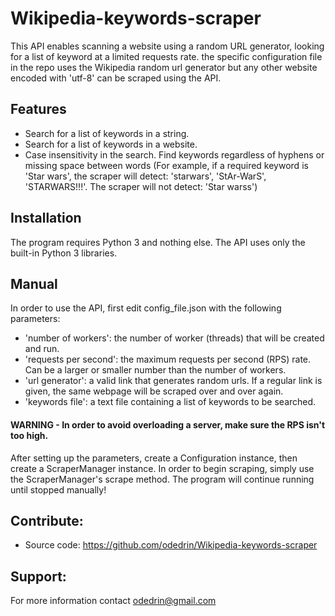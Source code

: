 # Wikipedia-keywords-scraper
This API enables scanning a website using a random URL generator, looking for a list of keyword at a limited requests rate. 
the specific configuration file in the repo uses the Wikipedia random url generator but any other website encoded with 'utf-8' can be scraped using the API.

Features
--------
- Search for a list of keywords in a string.
- Search for a list of keywords in a website.
- Case insensitivity in the search. Find keywords regardless of hyphens or missing space between words (For example, if a required keyword is 'Star wars', 
the scraper will detect: 'starwars', 'StAr-WarS', 'STARWARS!!!'. The scraper will not detect: 'Star warss')

Installation
------------
The program requires Python 3 and nothing else. The API uses only the built-in Python 3 libraries.

Manual
--------
In order to use the API, first edit config_file.json with the following parameters:
- 'number of workers': the number of worker (threads) that will be created and run.
- 'requests per second': the maximum requests per second (RPS) rate. Can be a larger or smaller number than the number of workers.
- 'url generator': a valid link that generates random urls. If a regular link is given, the same webpage will be scraped over and over again.
- 'keywords file': a text file containing a list of keywords to be searched.

#### WARNING - In order to avoid overloading a server, make sure the RPS isn't too high.

After setting up the parameters, create a Configuration instance, then create a ScraperManager instance. In order to begin scraping, simply use the ScraperManager's 
scrape method. The program will continue running until stopped manually!

Contribute:
------------
- Source code: https://github.com/odedrin/Wikipedia-keywords-scraper

Support:
-------
For more information contact odedrin@gmail.com
